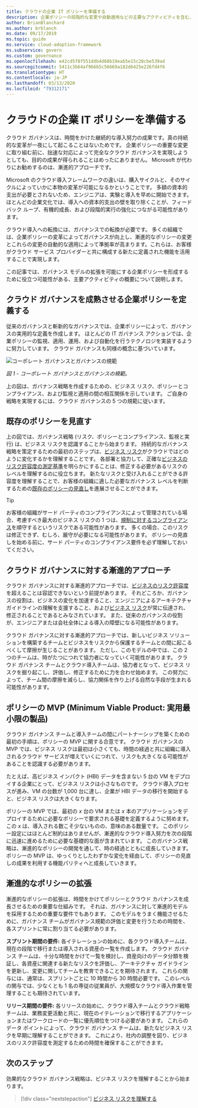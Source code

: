 ```yaml
---
title: クラウドの企業 IT ポリシーを準備する
description: 企業ポリシーの段階的な変更や自動適用などの主要なアクティビティを含む、拡張されたガバナンス モデルを有効にできるようにします。
author: BrianBlanchard
ms.author: brblanch
ms.date: 09/17/2019
ms.topic: guide
ms.service: cloud-adoption-framework
ms.subservice: govern
ms.custom: governance
ms.openlocfilehash: e42cd5f8f551ddb4d68b19eab5e15c28cbe539ad
ms.sourcegitcommit: 5411c3b64af966b5c56669a182d6425e226fd4f6
ms.translationtype: HT
ms.contentlocale: ja-JP
ms.lasthandoff: 03/13/2020
ms.locfileid: "79312171"
---
```

<!-- markdownlint-disable MD026 -->

# <a name="prepare-corporate-it-policy-for-the-cloud"></a>クラウドの企業 IT ポリシーを準備する

クラウド ガバナンスは、時間をかけた継続的な導入努力の成果です。真の持続的な変革が一夜にして起こることはないためです。 企業ポリシーの重要な変更に取り組む前に、拙速な対応によって完全なクラウド ガバナンスを実現しようとしても、目的の成果が得られることはめったにありません。 Microsoft が代わりにお勧めするのは、漸進的アプローチです。

Microsoft のクラウド導入フレームワークの違いは、購入サイクルと、そのサイクルによっていかに本物の変革が可能になるかということです。 多額の資本的支出が必要とされないため、エンジニアは、実験と導入を早めに開始できます。 ほとんどの企業文化では、導入への資本的支出の壁を取り除くことが、フィードバック ループ、有機的成長、および段階的実行の強化につながる可能性があります。

クラウド導入への転換には、ガバナンスでの転換が必要です。 多くの組織では、企業ポリシーの変革によってガバナンスが向上し、漸進的なポリシーの変更とこれらの変更の自動的な適用によって準拠率が高まります。これらは、お客様がクラウド サービス プロバイダーと共に構成する新たに定義された機能を活用することで実現します。

この記事では、ガバナンス モデルの拡張を可能にする企業ポリシーを形成するために役立つ可能性がある、主要アクティビティの概要について説明します。

## <a name="define-corporate-policy-to-mature-cloud-governance"></a>クラウド ガバナンスを成熟させる企業ポリシーを定義する

従来のガバナンスと斬新的なガバナンスでは、企業ポリシーによって、ガバナンスの実用的な定義を作成します。 ほとんどの IT ガバナンス アクションでは、企業ポリシーの監視、適用、運用、および自動化を行うテクノロジを実装するように努力しています。 クラウド ガバナンスも同様の概念に基づいています。

![コーポレート ガバナンスとガバナンスの規範](../../_images/operational-transformation-govern-highres.png)

*図 1 - コーポレート ガバナンスとガバナンスの規範。*

上の図は、ガバナンス戦略を作成するための、ビジネス リスク、ポリシーとコンプライアンス、および監視と適用の間の相互関係を示しています。 ご自身の戦略を実現するには、クラウド ガバナンスの 5 つの規範に従います。

## <a name="review-existing-policies"></a>既存のポリシーを見直す

上の図では、ガバナンス戦略 (リスク、ポリシーとコンプライアンス、監視と実行) は、ビジネス リスクを認識することから始まります。 持続的なガバナンス戦略を策定するための最初のステップは、[ビジネス リスク](./business-risk.md)がクラウドではどのように変化するかを理解することです。 各部署と協力して、正確な[ビジネスのリスク許容度の測定基準](./risk-tolerance.md)を明らかにすることは、修正する必要があるリスクのレベルを理解するのに役立ちます。 新たなリスクと受け入れることができる許容度を理解することで、お客様の組織に適した必要なガバナンス レベルを判断するための[既存のポリシーの見直し](./cloud-policy-review.md)を進展させることができます。

> [!TIP]
> お客様の組織がサード パーティのコンプライアンスによって管理されている場合、考慮すべき最大のビジネス リスクの 1 つは、[規制に対するコンプライアンス](./regulatory-compliance.md)を順守するというリスクである可能性があります。 多くの場合、このリスクは修正できず、むしろ、厳守が必要になる可能性があります。 ポリシーの見直しを始める前に、サード パーティのコンプライアンス要件を必ず理解しておいてください。

## <a name="an-incremental-approach-to-cloud-governance"></a>クラウド ガバナンスに対する漸進的アプローチ

クラウド ガバナンスに対する漸進的アプローチでは、[ビジネスのリスク許容度](./risk-tolerance.md)を超えることは容認できないという前提があります。 それどころか、ガバナンスの役割は、ビジネスの変化を加速すること、エンジニアによるアーキテクチャ ガイドラインの理解を支援すること、および[ビジネス リスク](./business-risk.md)が常に伝達され、修正されることであるとみなされています。 また、従来のガバナンスの役割が、エンジニアまたは会社全体による導入の障壁になる可能性があります。

クラウド ガバナンスに対する漸進的アプローチでは、新しいビジネス ソリューションを構築するチームとビジネスをリスクから保護するチームとの間に起こるべくして摩擦が生じることがあります。 ただし、このモデルの中では、この 2 つのチームは、時がたつにつれて協力者になっていく可能性があります。 クラウド ガバナンス チームとクラウド導入チームは、協力者となって、ビジネス リスクを掘り起こし、評価し、修正するために力を合わせ始めます。 この努力によって、チーム間の摩擦を減らし、協力関係を作り上げる自然な手段が生まれる可能性があります。

## <a name="minimum-viable-product-mvp-for-policy"></a>ポリシーの MVP (Minimum Viable Product: 実用最小限の製品)

クラウド ガバナンス チームと導入チームの間にパートナーシップを築くための最初の手順は、ポリシーの MVP に関する合意です。 クラウド ガバナンスの MVP では、ビジネス リスクは最初は小さくても、時間の経過と共に組織に導入されるクラウド サービスが増えていくにつれて、リスクも大きくなる可能性があることを認識する必要があります。

たとえば、高ビジネス インパクト (HBI) データを含まない 5 台の VM をデプロイする企業にとって、ビジネス リスクは小さなものです。 クラウド導入プロセスが進み、VM の台数が 1,000 台に達し、企業が HBI データの移行を開始すると、ビジネス リスクは大きくなります。

ポリシーの MVP では、最初の _x_ 台の VM または _x_ 本のアプリケーションをデプロイするために必要なポリシーで要求される基礎を定義するように努めます。この _x_ は、導入される数こそ少ないものの、意味のある数量です。 このポリシー設定にはほとんど制約はありませんが、漸進的なクラウド導入努力を次の段階に迅速に進めるために必要な基礎的な面が含まれています。 このガバナンス戦略は、漸進的なポリシーの開発を通して、時の経過とともに成長していきます。 ポリシーの MVP は、ゆっくりとしたわずかな変化を経由して、ポリシーの見直しの成果を利用する機能パリティへと成長していきます。

## <a name="incremental-policy-growth"></a>漸進的なポリシーの拡張

漸進的なポリシーの拡張は、時間をかけてポリシーとクラウド カバナンスを成長させるための重要な仕組みです。 それは、ガバナンスに対して漸進的モデルを採用するための重要な要件でもあります。 このモデルをうまく機能させるために、ガバナンス チームがガバナンス規範の評価と変更を行うための時間を、各スプリントに常に割り当てる必要があります。

**スプリント期間の要件:** 各イテレーションの始めに、各クラウド導入チームは、現在の段階で移行または導入される資産の一覧を作成します。 クラウド ガバナンス チームは、十分な時間をかけて一覧を検討し、資産向けのデータ分類を検証し、各資産に関連する新たなリスクを評価し、アーキテクチャ ガイドラインを更新し、変更に関してチームを教育できることを期待されます。 これらの関与には、通常は、スプリントごとに 10 時間から 30 時間必要です。 このレベルの関与では、少なくとも 1 名の専従の従業員が、大規模なクラウド導入作業を管理することも期待されています。

**リリース期間の要件:** 各リリースの始めに、クラウド導入チームとクラウド戦略チームは、業務変更活動と共に、現在のイテレーションで移行するアプリケーションまたはワークロードの一覧に優先順位をつける必要があります。 これらのデータ ポイントによって、クラウド ガバナンス チームは、新たなビジネス リスクを早期に理解することができます。 これにより、社内の調整を図り、ビジネスのリスク許容度を測定するための時間を確保することができます。

## <a name="next-steps"></a>次のステップ

効果的なクラウド ガバナンス戦略は、ビジネス リスクを理解することから始まります。

> [!div class="nextstepaction"]
> [ビジネス リスクを理解する](./business-risk.md)
